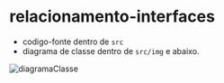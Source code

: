 # relacionamento-interfaces

- codigo-fonte dentro de `src`
- diagrama de classe dentro de `src/img` e abaixo.  

![diagramaClasse](https://github.com/jefferson-silveira/relacionamento-interfaces/blob/master/src/img/diagramaClasse.png)
